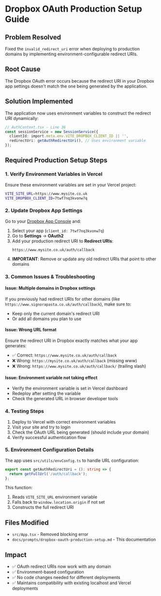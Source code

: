 # Dropbox OAuth Production Setup Guide

## Problem Resolved
Fixed the `invalid_redirect_uri` error when deploying to production domains by implementing environment-configurable redirect URIs.

## Root Cause
The Dropbox OAuth error occurs because the redirect URI in your Dropbox app settings doesn't match the one being generated by the application.

## Solution Implemented
The application now uses environment variables to construct the redirect URI dynamically:

```typescript
// AuthContext.tsx - Line 36
const sessionService = new SessionService({
  clientId: import.meta.env.VITE_DROPBOX_CLIENT_ID || '',
  redirectUri: getAuthRedirectUri(), // Uses environment variable
});
```

## Required Production Setup Steps

### 1. Verify Environment Variables in Vercel
Ensure these environment variables are set in your Vercel project:

```bash
VITE_SITE_URL=https://www.mysite.co.uk
VITE_DROPBOX_CLIENT_ID=7twf7nq3kvonw7q
```

### 2. Update Dropbox App Settings
Go to your [Dropbox App Console](https://www.dropbox.com/developers/apps) and:

1. Select your app (`client_id: 7twf7nq3kvonw7q`)
2. Go to **Settings** → **OAuth2**
3. Add your production redirect URI to **Redirect URIs**:
   ```
   https://www.mysite.co.uk/auth/callback
   ```
4. **IMPORTANT**: Remove or update any old redirect URIs that point to other domains

### 3. Common Issues & Troubleshooting

#### Issue: Multiple domains in Dropbox settings
If you previously had redirect URIs for other domains (like `https://www.signorapasta.co.uk/auth/callback`), make sure to:
- Keep only the current domain's redirect URI
- Or add all domains you plan to use

#### Issue: Wrong URL format
Ensure the redirect URI in Dropbox exactly matches what your app generates:
- ✅ Correct: `https://www.mysite.co.uk/auth/callback`
- ❌ Wrong: `https://mysite.co.uk/auth/callback` (missing www)
- ❌ Wrong: `https://www.mysite.co.uk/auth/callback/` (trailing slash)

#### Issue: Environment variable not taking effect
- Verify the environment variable is set in Vercel dashboard
- Redeploy after setting the variable
- Check the generated URL in browser developer tools

### 4. Testing Steps
1. Deploy to Vercel with correct environment variables
2. Visit your site and try to login
3. Check the OAuth URL being generated (should include your domain)
4. Verify successful authentication flow

### 5. Environment Configuration Details
The app uses `src/utils/envConfig.ts` to handle URL configuration:

```typescript
export const getAuthRedirectUri = (): string => {
  return getFullUrl('/auth/callback');
};
```

This function:
1. Reads `VITE_SITE_URL` environment variable
2. Falls back to `window.location.origin` if not set
3. Constructs the full redirect URI

## Files Modified
- `src/App.tsx` - Removed blocking error
- `docs/prompts/dropbox-oauth-production-setup.md` - This documentation

## Impact
- ✅ OAuth redirect URIs now work with any domain
- ✅ Environment-based configuration
- ✅ No code changes needed for different deployments
- ✅ Maintains compatibility with existing localhost and Vercel deployments